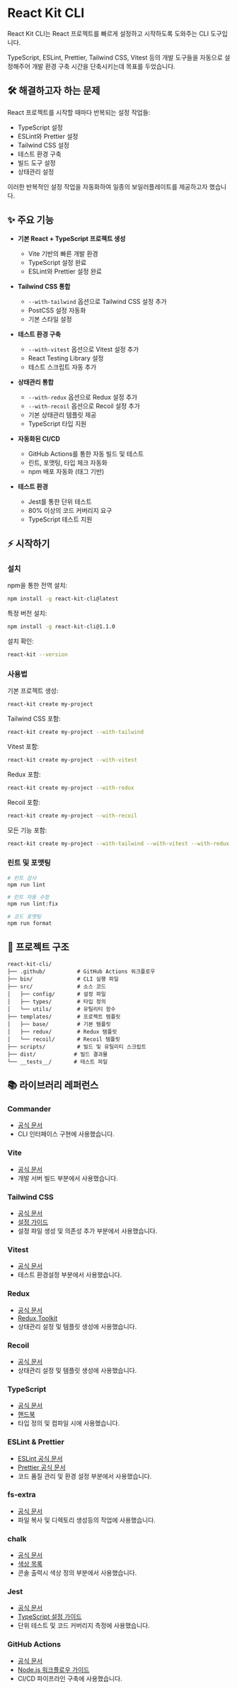 # React Kit CLI

React Kit CLI는 React 프로젝트를 빠르게 설정하고 시작하도록 도와주는 CLI 도구입니다.

TypeScript, ESLint, Prettier, Tailwind CSS, Vitest 등의 개발 도구들을 자동으로 설정해주어 개발 환경 구축 시간을 단축시키는데 목표를 두었습니다.

## 🛠️ 해결하고자 하는 문제

React 프로젝트를 시작할 때마다 반복되는 설정 작업들:

- TypeScript 설정
- ESLint와 Prettier 설정
- Tailwind CSS 설정
- 테스트 환경 구축
- 빌드 도구 설정
- 상태관리 설정

이러한 반복적인 설정 작업을 자동화하여 일종의 보일러플레이트를 제공하고자 했습니다.

## ✨ 주요 기능

- **기본 React + TypeScript 프로젝트 생성**

  - Vite 기반의 빠른 개발 환경
  - TypeScript 설정 완료
  - ESLint와 Prettier 설정 완료

- **Tailwind CSS 통합**

  - `--with-tailwind` 옵션으로 Tailwind CSS 설정 추가
  - PostCSS 설정 자동화
  - 기본 스타일 설정

- **테스트 환경 구축**

  - `--with-vitest` 옵션으로 Vitest 설정 추가
  - React Testing Library 설정
  - 테스트 스크립트 자동 추가

- **상태관리 통합**
  - `--with-redux` 옵션으로 Redux 설정 추가
  - `--with-recoil` 옵션으로 Recoil 설정 추가
  - 기본 상태관리 템플릿 제공
  - TypeScript 타입 지원

- **자동화된 CI/CD**
  - GitHub Actions를 통한 자동 빌드 및 테스트
  - 린트, 포맷팅, 타입 체크 자동화
  - npm 배포 자동화 (태그 기반)

- **테스트 환경**
  - Jest를 통한 단위 테스트
  - 80% 이상의 코드 커버리지 요구
  - TypeScript 테스트 지원

## ⚡ 시작하기

### 설치

npm을 통한 전역 설치:

```bash
npm install -g react-kit-cli@latest
```

특정 버전 설치:

```bash
npm install -g react-kit-cli@1.1.0
```

설치 확인:

```bash
react-kit --version
```

### 사용법

기본 프로젝트 생성:

```bash
react-kit create my-project
```

Tailwind CSS 포함:

```bash
react-kit create my-project --with-tailwind
```

Vitest 포함:

```bash
react-kit create my-project --with-vitest
```

Redux 포함:

```bash
react-kit create my-project --with-redux
```

Recoil 포함:

```bash
react-kit create my-project --with-recoil
```

모든 기능 포함:

```bash
react-kit create my-project --with-tailwind --with-vitest --with-redux
```

### 린트 및 포맷팅

```bash
# 린트 검사
npm run lint

# 린트 자동 수정
npm run lint:fix

# 코드 포맷팅
npm run format
```

## 📁 프로젝트 구조

```
react-kit-cli/
├── .github/          # GitHub Actions 워크플로우
├── bin/              # CLI 실행 파일
├── src/              # 소스 코드
│   ├── config/       # 설정 파일
│   ├── types/        # 타입 정의
│   └── utils/        # 유틸리티 함수
├── templates/        # 프로젝트 템플릿
│   ├── base/         # 기본 템플릿
│   ├── redux/        # Redux 템플릿
│   └── recoil/       # Recoil 템플릿
├── scripts/          # 빌드 및 유틸리티 스크립트
├── dist/            # 빌드 결과물
└── __tests__/       # 테스트 파일
```

## 📚 라이브러리 레퍼런스

### Commander

- [공식 문서](https://github.com/tj/commander.js/)
- CLI 인터페이스 구현에 사용했습니다.

### Vite

- [공식 문서](https://vitejs.dev/)
- 개발 서버 빌드 부분에서 사용했습니다.

### Tailwind CSS

- [공식 문서](https://tailwindcss.com/)
- [설정 가이드](https://tailwindcss.com/docs/configuration)
- 설정 파일 생성 및 의존성 추가 부분에서 사용했습니다.

### Vitest

- [공식 문서](https://vitest.dev/)
- 테스트 환경설정 부분에서 사용했습니다.

### Redux

- [공식 문서](https://redux.js.org/)
- [Redux Toolkit](https://redux-toolkit.js.org/)
- 상태관리 설정 및 템플릿 생성에 사용했습니다.

### Recoil

- [공식 문서](https://recoiljs.org/)
- 상태관리 설정 및 템플릿 생성에 사용했습니다.

### TypeScript

- [공식 문서](https://www.typescriptlang.org/)
- [핸드북](https://www.typescriptlang.org/docs/handbook/intro.html)
- 타입 정의 및 컴파일 시에 사용했습니다.

### ESLint & Prettier

- [ESLint 공식 문서](https://eslint.org/)
- [Prettier 공식 문서](https://prettier.io/)
- 코드 품질 관리 및 환경 설정 부분에서 사용했습니다.

### fs-extra

- [공식 문서](https://github.com/jprichardson/node-fs-extra)
- 파일 복사 및 디렉토리 생성등의 작업에 사용했습니다.

### chalk

- [공식 문서](https://github.com/chalk/chalk)
- [색상 목록](https://github.com/chalk/chalk#colors)
- 콘솔 출력시 색상 정의 부분에서 사용했습니다.

### Jest

- [공식 문서](https://jestjs.io/)
- [TypeScript 설정 가이드](https://jestjs.io/docs/getting-started#using-typescript)
- 단위 테스트 및 코드 커버리지 측정에 사용했습니다.

### GitHub Actions

- [공식 문서](https://docs.github.com/en/actions)
- [Node.js 워크플로우 가이드](https://docs.github.com/en/actions/guides/building-and-testing-nodejs)
- CI/CD 파이프라인 구축에 사용했습니다.

